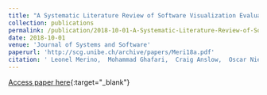 ```yaml
---
title: "A Systematic Literature Review of Software Visualization Evaluation"
collection: publications
permalink: /publication/2018-10-01-A-Systematic-Literature-Review-of-Software-Visualization-Evaluation
date: 2018-10-01
venue: 'Journal of Systems and Software'
paperurl: 'http://scg.unibe.ch/archive/papers/Meri18a.pdf'
citation: ' Leonel Merino,  Mohammad Ghafari,  Craig Anslow,  Oscar Nierstrasz, &quot;A Systematic Literature Review of Software Visualization Evaluation.&quot; Journal of Systems and Software, 2018.'
---
```

[Access paper here](http://scg.unibe.ch/archive/papers/Meri18a.pdf){:target="_blank"}

